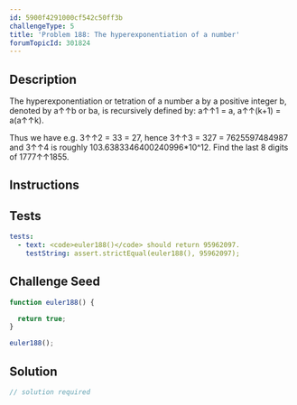 ```yaml
---
id: 5900f4291000cf542c50ff3b
challengeType: 5
title: 'Problem 188: The hyperexponentiation of a number'
forumTopicId: 301824
---
```


## Description
<section id='description'>
The hyperexponentiation or tetration of a number a by a positive integer b, denoted by a↑↑b or ba, is recursively defined by:
a↑↑1 = a,
a↑↑(k+1) = a(a↑↑k).

Thus we have e.g. 3↑↑2 = 33 = 27, hence 3↑↑3 = 327 = 7625597484987 and 3↑↑4 is roughly 103.6383346400240996*10^12.
Find the last 8 digits of 1777↑↑1855.
</section>

## Instructions
<section id='instructions'>

</section>

## Tests
<section id='tests'>

```yml
tests:
  - text: <code>euler188()</code> should return 95962097.
    testString: assert.strictEqual(euler188(), 95962097);

```

</section>

## Challenge Seed
<section id='challengeSeed'>

<div id='js-seed'>

```js
function euler188() {

  return true;
}

euler188();
```

</div>



</section>

## Solution
<section id='solution'>

```js
// solution required
```

</section>
